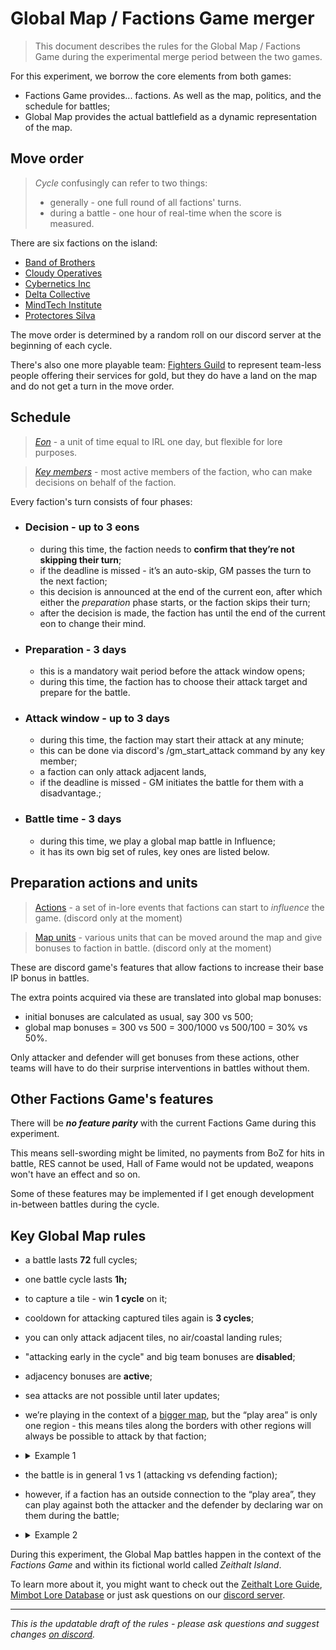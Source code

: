 # Global Map / Factions Game merger

> This document describes the rules for the Global Map / Factions Game during the experimental merge period between the two games.

For this experiment, we borrow the core elements from both games:
- Factions Game provides... factions. As well as the map, politics, and the schedule for battles;
- Global Map provides the actual battlefield as a dynamic representation of the map.

## Move order

> *Cycle* confusingly can refer to two things: 
> - generally - one full round of all factions' turns. 
> - during a battle - one hour of real-time when the score is measured.

There are six factions on the island:
- [Band of Brothers](<https://zeithalt.github.io/r/band_of_brothers.html>)
- [Cloudy Operatives](<https://zeithalt.github.io/r/cloudy_operatives.html>)
- [Cybernetics Inc](<https://zeithalt.github.io/r/cybernetics_inc.html>)
- [Delta Collective](<https://zeithalt.github.io/r/delta_collective.html>)
- [MindTech Institute](<https://zeithalt.github.io/r/mindtech_institute.html>)
- [Protectores Silva](<https://zeithalt.github.io/r/protectores_silva.html>)

The move order is determined by a random roll on our discord server at the beginning of each cycle.

There's also one more playable team: [Fighters Guild](<https://zeithalt.github.io/r/fighters_guild.html>) to represent team-less people offering their services for gold, but they do have a land on the map and do not get a turn in the move order.

## Schedule

> *[Eon](<https://zeithalt.github.io/r/eon.html>)* - a unit of time equal to IRL one day, but flexible for lore purposes.

> *[Key members](<https://zeithalt.github.io/rules/#rules_07_key_members>)* - most active members of the faction, who can make decisions on behalf of the faction.

Every faction's turn consists of four phases:

- ### Decision - up to 3 eons
  - during this time, the faction needs to **confirm that they’re not skipping their turn**;  
  - if the deadline is missed - it’s an auto-skip, GM passes the turn to the next faction; 
  - this decision is announced at the end of the current eon, after which either the _preparation_ phase starts, or the faction skips their turn;
  - after the decision is made, the faction has until the end of the current eon to change their mind.

- ### Preparation - 3 days
  - this is a mandatory wait period before the attack window opens;
  - during this time, the faction has to choose their attack target and prepare for the battle.

- ### Attack window - up to 3 days
  - during this time, the faction may start their attack at any minute;
  - this can be done via discord's /gm_start_attack command by any key member;
  - a faction can only attack adjacent lands, 
  - if the deadline is missed - GM initiates the battle for them with a  disadvantage.;  
   
- ### Battle time - 3 days
  - during this time, we play a global map battle in Influence;
  - it has its own big set of rules, key ones are listed below.

## Preparation actions and units

> [Actions](<https://zeithalt.github.io/rules/#rules_14_faction_actions>) - a set of in-lore events that factions can start to _influence_ the game. (discord only at the moment)

> [Map units](<https://zeithalt.github.io/rules/#rules_06_map_units>) - various units that can be moved around the map and give bonuses to faction in battle. (discord only at the moment)

These are discord game's features that allow factions to increase their base IP bonus in battles. 

The extra points acquired via these are translated into global map bonuses:
- initial bonuses are calculated as usual, say 300 vs 500;
- global map bonuses = 300 vs 500 = 300/1000 vs 500/100 = 30% vs 50%.

Only attacker and defender will get bonuses from these actions, other teams will have to do their surprise interventions in battles without them.

## Other Factions Game's features

There will be ***no feature parity*** with the current Factions Game during this experiment.

This means sell-swording might be limited, no payments from BoZ for hits in battle, RES cannot be used, Hall of Fame would not be updated, weapons won't have an effect and so on.

Some of these features may be implemented if I get enough development in-between battles during the cycle.

## Key Global Map rules
- a battle lasts **72** full cycles;
- one battle cycle lasts **1h;** 
- to capture a tile - win **1 cycle** on it;
- cooldown for attacking captured tiles again is **3 cycles**;
- you can only attack adjacent tiles, no air/coastal landing rules;
- "attacking early in the cycle" and big team bonuses are **disabled**;
- adjacency bonuses are **active**;
- sea attacks are not possible until later updates;
- we’re playing in the context of a [bigger map](<https://zeithalt.github.io/t/#index>), but the “play area” is only one region - this means tiles along the borders with other regions will always be possible to attack by that faction;


- <details>
    <summary>Example 1</summary>
  
  > - BB attacks CI in Cybertron Jungle;
  > - All tiles outside Cybertron Jungle are not attackable and cannot change ownership;
  > - Cybertron Jungle tiles along the green border have an outside connection to other CI lands, so CI can always attack them (except cooldown);
  > - Cybertron Jungle tiles along the pink border have an outside connection to another BB land, so BB can always attack them (except cooldown).
    > ![example1](https://zeithalt.github.io/lore/i//global_map_example1.png)
</details>

- the battle is in general 1 vs 1 (attacking vs defending faction);
- however, if a faction has an outside connection to the “play area”, they can play against both the attacker and the defender by declaring war on them during the battle;

- <details>
  <summary>Example 2</summary>

  > - DC attacks PS in Mt. Pickles
  > - DC progresses quickly and captures the majority of PS lands;
  > - But PS is in a pickle - they have only one tile to counter-attack if they quickly lose it all;
  > - In this situation, CI may open a new front against DC by invading Mt. Pickles from the east;
  > - CO too can join the battle directly, however, both MT and BB do not have a connection to the “play area” so their only options is supporting others according to global map diplomacy rules.  
  > 
  > ![example2](https://zeithalt.github.io/lore/i//global_map_example2.png)
</details> 



During this experiment, the Global Map battles happen in the context of the _Factions Game_ and within its fictional world called _Zeithalt Island_.

To learn more about it, you might want to check out the [Zeithalt Lore Guide](./guidebook.html), [Mimbot Lore Database](<https://zeithalt.github.io/r/index.html>) or just ask questions on our [discord server](<https://discord.com/channels/562910943848169472/995639554042249246>).

-----
*This is the updatable draft of the rules - please ask questions and suggest changes [on discord](<https://discord.com/channels/562910943848169472/1284126907008417833>).*